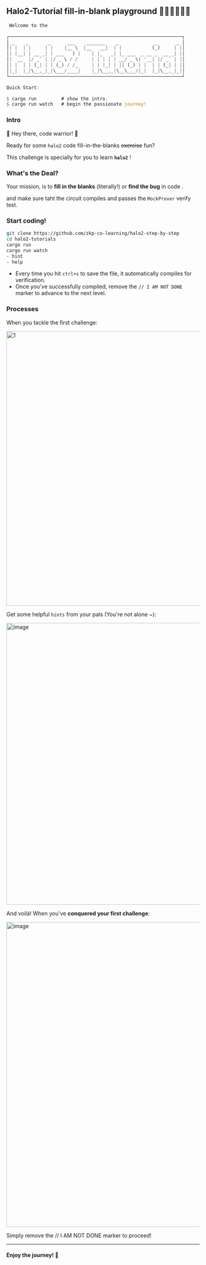 ## Halo2-Tutorial fill-in-blank playground 👾👾👾🥷🥷🥷

```rust
 Welcome to the

┌───────────────────────────────────────────────────────────────┐
│ _    _       _      ___    _______    _             _       _ │
│| |  | |     | |    |__ \  |__   __|  | |           (_)     | |│
│| |__| | __ _| | ___   ) |    | |_   _| |_ ___  _ __ _  __ _| |│
│|  __  |/ _` | |/ _ \ / /     | | | | | __/ _ \| '__| |/ _` | |│
│| |  | | (_| | | (_) / /_     | | |_| | || (_) | |  | | (_| | |│
│|_|  |_|\__,_|_|\___/____|    |_|\__,_|\__\___/|_|  |_|\__,_|_|│
└───────────────────────────────────────────────────────────────┘

Quick Start:

$ cargo run         # show the intro.
$ cargo run watch   # begin the passionate journey!
```


### Intro

🎉 Hey there, code warrior! 🎉 

Ready for some `halo2` code fill-in-the-blanks <del>exercise</del> fun? 

This challenge is specially for you to learn **`halo2`** !

### What's the Deal?

Your mission, is to **fill in the blanks** (literally!) or **find the bug** in code .

and make sure taht the circuit compiles and passes the `MockProver` verify test.

### Start coding!

```bash
git clone https://github.com/zkp-co-learning/halo2-step-by-step 
cd halo2-tutorials
cargo run
cargo run watch
- hint 
- help
```

- Every time you hit `ctrl+s` to save the file, it automatically compiles for verification.
- Once you've successfully compiled, remove the  `// I AM NOT DONE` marker to advance to the next level.



### Processes

When you tackle the first challenge:

<img width="716" alt="1" src="https://github.com/zkp-co-learning/halo2-step-by-step/assets/33189338/e4e28c70-21f1-45ac-8f34-8e29d4e3fe46">

Get some helpful `hints` from your pals (You're not alone ~):

<img width="735" alt="image" src="https://github.com/zkp-co-learning/halo2-step-by-step/assets/33189338/44a9835e-8e8b-45d4-b83a-aef38b00e66b">

And voilà!  When you've **conquered your first challenge**:

<img width="795" alt="image" src="https://github.com/zkp-co-learning/halo2-step-by-step/assets/33189338/36df753b-1299-4101-8a26-75ef0be790cc">

Simply remove the // I AM NOT DONE marker to proceed!

-----

#### Enjoy the journey! 🎈
